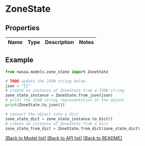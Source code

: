 # ZoneState


## Properties

Name | Type | Description | Notes
------------ | ------------- | ------------- | -------------

## Example

```python
from nwsoa.models.zone_state import ZoneState

# TODO update the JSON string below
json = "{}"
# create an instance of ZoneState from a JSON string
zone_state_instance = ZoneState.from_json(json)
# print the JSON string representation of the object
print(ZoneState.to_json())

# convert the object into a dict
zone_state_dict = zone_state_instance.to_dict()
# create an instance of ZoneState from a dict
zone_state_from_dict = ZoneState.from_dict(zone_state_dict)
```
[[Back to Model list]](../README.md#documentation-for-models) [[Back to API list]](../README.md#documentation-for-api-endpoints) [[Back to README]](../README.md)


